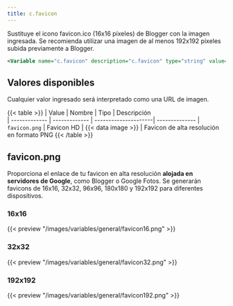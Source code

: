 ```yaml
---
title: c.favicon
---
```


Sustituye el icono favicon.ico (16x16 píxeles) de Blogger con la imagen ingresada. Se recomienda utilizar una imagen de al menos 192x192 píxeles subida previamente a Blogger.

```xml
<Variable name="c.favicon" description="c.favicon" type="string" value=""/>
```

## Valores disponibles

Cualquier valor ingresado será interpretado como una URL de imagen.

{{< table >}}
| Value         | Nombre        | Tipo                 | Descripción   
| ------------- | ------------- | ---------------------| --------------
| `favicon.png` | Favicon HD    | {{< data image >}}   | Favicon de alta resolución en formato PNG
{{< /table >}}


## favicon.png

Proporciona el enlace de tu favicon en alta resolución **alojada en servidores de Google**, como Blogger o Google Fotos. Se generarán favicons de 16x16, 32x32, 96x96, 180x180 y 192x192 para diferentes dispositivos.

### 16x16

{{< preview "/images/variables/general/favicon16.png" >}}

### 32x32

{{< preview "/images/variables/general/favicon32.png" >}}

### 192x192

{{< preview "/images/variables/general/favicon192.png" >}}


